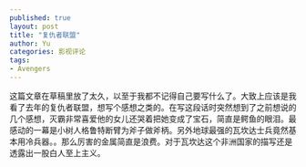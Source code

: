 ```yaml
---
published: true
layout: post
title: "复仇者联盟"
author: Yu
categories: 影视评论
tags:
- Avengers
---
```


这篇文章在草稿里放了太久，以至于我都不记得自己要写什么了。大致上应该是我看了去年的复仇者联盟，想写个感想之类的。在写这段话时突然想到了之前想说的几个感想，灭霸非常喜爱他的女儿还哭着把她变成了宝石，简直是鳄鱼的眼泪。最感动的一幕是小树人格鲁特断臂为斧子做斧柄。另外地球最强的瓦坎达士兵竟然基本用冷兵器。。那么厉害的金属简直是浪费。对于瓦坎达这个非洲国家的描写还是透露出一股白人至上主义。
